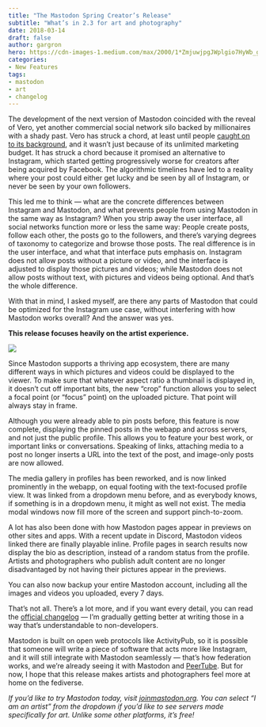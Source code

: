 ```yaml
---
title: "The Mastodon Spring Creator’s Release"
subtitle: "What’s in 2.3 for art and photography"
date: 2018-03-14
draft: false
author: gargron
hero: https://cdn-images-1.medium.com/max/2000/1*ZmjuwjpgJWplgio7HyWb_g.png
categories:
- New Features
tags:
- mastodon
- art
- changelog
---
```


The development of the next version of Mastodon coincided with the reveal of Vero, yet another commercial social network silo backed by millionaires with a shady past. Vero has struck a chord, at least until people [caught on to its background](https://twitter.com/_heyheytyler/status/968301107536523265), and it wasn’t just because of its unlimited marketing budget. It has struck a chord because it promised an alternative to Instagram, which started getting progressively worse for creators after being acquired by Facebook. The algorithmic timelines have led to a reality where your post could either get lucky and be seen by all of Instagram, or never be seen by your own followers.

This led me to think — what are the concrete differences between Instagram and Mastodon, and what prevents people from using Mastodon in the same way as Instagram? When you strip away the user interface, all social networks function more or less the same way: People create posts, follow each other, the posts go to the followers, and there’s varying degrees of taxonomy to categorize and browse those posts. The real difference is in the user interface, and what that interface puts emphasis on. Instagram does not allow posts without a picture or video, and the interface is adjusted to display those pictures and videos; while Mastodon does not allow posts without text, with pictures and videos being optional. And that’s the whole difference.

With that in mind, I asked myself, are there any parts of Mastodon that could be optimized for the Instagram use case, without interfering with how Mastodon works overall? And the answer was yes.

**This release focuses heavily on the artist experience.**

![](https://cdn-images-1.medium.com/max/2000/1*Fv7moc50GJ3pWSloIWgT9g.gif)

Since Mastodon supports a thriving app ecosystem, there are many different ways in which pictures and videos could be displayed to the viewer. To make sure that whatever aspect ratio a thumbnail is displayed in, it doesn’t cut off important bits, the new “crop” function allows you to select a focal point (or “focus” point) on the uploaded picture. That point will always stay in frame.

Although you were already able to pin posts before, this feature is now complete, displaying the pinned posts in the webapp and across servers, and not just the public profile. This allows you to feature your best work, or important links or conversations. Speaking of links, attaching media to a post no longer inserts a URL into the text of the post, and image-only posts are now allowed.

The media gallery in profiles has been reworked, and is now linked prominently in the webapp, on equal footing with the text-focused profile view. It was linked from a dropdown menu before, and as everybody knows, if something is in a dropdown menu, it might as well not exist. The media modal windows now fill more of the screen and support pinch-to-zoom.

A lot has also been done with how Mastodon pages appear in previews on other sites and apps. With a recent update in Discord, Mastodon videos linked there are finally playable inline. Profile pages in search results now display the bio as description, instead of a random status from the profile. Artists and photographers who publish adult content are no longer disadvantaged by not having their pictures appear in the previews.

You can also now backup your entire Mastodon account, including all the images and videos you uploaded, every 7 days.

That’s not all. There’s a lot more, and if you want every detail, you can read the [official changelog](https://github.com/tootsuite/mastodon/releases/tag/v2.3.0) — I’m gradually getting better at writing those in a way that’s understandable to non-developers.

Mastodon is built on open web protocols like ActivityPub, so it is possible that someone will write a piece of software that acts more like Instagram, and it will still integrate with Mastodon seamlessly — that’s how federation works, and we’re already seeing it with Mastodon and [PeerTube](https://medium.com/we-distribute/peertube-decentralized-video-powered-by-activitypub-and-webtorrent-8aaa4c3749d7). But for now, I hope that this release makes artists and photographers feel more at home on the fediverse.

*If you’d like to try Mastodon today, visit [joinmastodon.org](https://joinmastodon.org/#getting-started). You can select “I am an artist” from the dropdown if you’d like to see servers made specifically for art. Unlike some other platforms, it’s free!*
